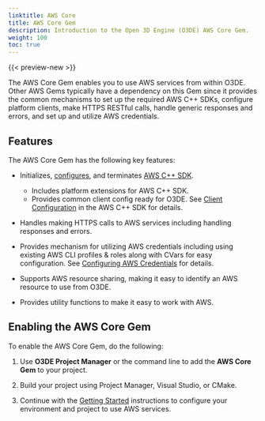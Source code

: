 ```yaml
---
linktitle: AWS Core
title: AWS Core Gem
description: Introduction to the Open 3D Engine (O3DE) AWS Core Gem.
weight: 100
toc: true
---
```


{{< preview-new >}}

The AWS Core Gem enables you to use AWS services from within O3DE. Other AWS Gems typically have a dependency on this Gem since it provides the common mechanisms to set up the required AWS C++ SDKs, configure platform clients, make HTTPS RESTful calls, handle generic responses and errors, and set up and utilize AWS credentials.

## Features

The AWS Core Gem has the following key features:

* Initializes, [configures](https://docs.aws.amazon.com/sdk-for-cpp/v1/developer-guide/configuring.html), and terminates [AWS C++ SDK](https://docs.aws.amazon.com/sdk-for-cpp/v1/developer-guide/welcome.html).

  * Includes platform extensions for AWS C++ SDK.
  * Provides common client config ready for O3DE. See [Client Configuration](https://docs.aws.amazon.com/sdk-for-cpp/v1/developer-guide/client-config.html) in the AWS C++ SDK for details.

* Handles making HTTPS calls to AWS services including handling responses and errors.
* Provides mechanism for utilizing AWS credentials including using existing AWS CLI profiles & roles along with CVars for easy configuration. See [Configuring AWS Credentials](./configuring-credentials.md) for details.
* Supports AWS resource sharing, making it easy to identify an AWS resource to use from O3DE.
* Provides utility functions to make it easy to work with AWS.

## Enabling the AWS Core Gem

To enable the AWS Core Gem, do the following:

1. Use **O3DE Project Manager** or the command line to add the **AWS Core Gem** to your project.

1. Build your project using Project Manager, Visual Studio, or CMake.

1. Continue with the [Getting Started](./getting-started.md) instructions to configure your environment and project to use AWS services.
